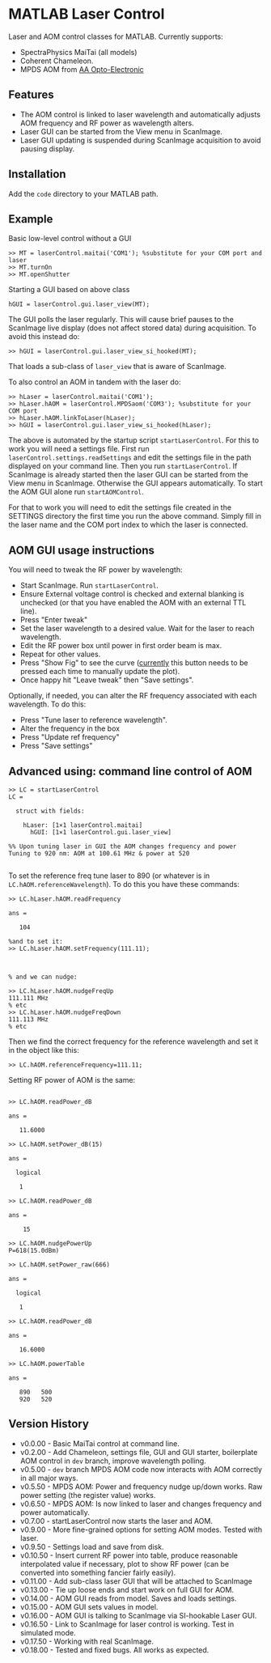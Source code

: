 # MATLAB Laser Control

Laser and AOM control classes for MATLAB. 
Currently supports:
* SpectraPhysics MaiTai (all models)
* Coherent Chameleon. 
* MPDS AOM from [AA Opto-Electronic](http://www.aaoptoelectronic.com/)

## Features
* The AOM control is linked to laser wavelength and automatically adjusts AOM
frequency and RF power as wavelength alters. 
* Laser GUI can be started from the View menu in ScanImage. 
* Laser GUI updating is suspended during ScanImage acquisition to avoid pausing display. 


## Installation
Add the `code` directory to your MATLAB path. 


## Example

Basic low-level control without a GUI
```
>> MT = laserControl.maitai('COM1'); %substitute for your COM port and laser
>> MT.turnOn
>> MT.openShutter
```

Starting a GUI based on above class
```
hGUI = laserControl.gui.laser_view(MT);
```

The GUI polls the laser regularly. 
This will cause brief pauses to the ScanImage live display (does not affect stored data) during acquisition. 
To avoid this instead do:
```
>> hGUI = laserControl.gui.laser_view_si_hooked(MT);
```
That loads a sub-class of `laser_view` that is aware of ScanImage. 


To also control an AOM in tandem with the laser do:
```
>> hLaser = laserControl.maitai('COM1');
>> hLaser.hAOM = laserControl.MPDSaom('COM3'); %substitute for your COM port
>> hLaser.hAOM.linkToLaser(hLaser);
>> hGUI = laserControl.gui.laser_view_si_hooked(hLaser);
```

The above is automated by the startup script `startLaserControl`.
For this to work you will need a settings file. 
First run `laserControl.settings.readSettings` and edit the settings file in the path displayed on your command line. 
Then you run `startLaserControl`.
If ScanImage is already started then the laser GUI can be started from the View menu in ScanImage.
Otherwise the GUI appears automatically. 
To start the AOM GUI alone run `startAOMControl`. 


For that to work you will need to edit the settings file created in the SETTINGS directory the first time you run the above command. Simply fill in the laser name and the COM port index to which the laser is connected. 


## AOM GUI usage instructions
You will need to tweak the RF power by wavelength:
* Start ScanImage. Run `startLaserControl`.
* Ensure External voltage control is checked and external blanking is unchecked (or that you have enabled the AOM with an external TTL line).
* Press "Enter tweak"
* Set the laser wavelength to a desired value. Wait for the laser to reach wavelength. 
* Edit the RF power box until power in first order beam is max.
* Repeat for other values. 
* Press "Show Fig" to see the curve ([currently](https://github.com/BaselLaserMouse/LaserControl/issues/12) this button needs to be pressed each time to manually update the plot).
* Once happy hit "Leave tweak" then "Save settings".

Optionally, if needed, you can alter the RF frequency associated with each wavelength. 
To do this:
* Press "Tune laser to reference wavelength".
* Alter the frequency in the box
* Press "Update ref frequency"
* Press "Save settings"


## Advanced using: command line control of AOM
```
>> LC = startLaserControl
LC = 

  struct with fields:

    hLaser: [1×1 laserControl.maitai]
      hGUI: [1×1 laserControl.gui.laser_view]

%% Upon tuning laser in GUI the AOM changes frequency and power
Tuning to 920 nm: AOM at 100.61 MHz & power at 520


```
To set the reference freq tune laser to 890 (or whatever is in `LC.hAOM.referenceWavelength`).
To do this you have these commands:


```
>> LC.hLaser.hAOM.readFrequency

ans =

   104
   
%and to set it:
>> LC.hLaser.hAOM.setFrequency(111.11);



% and we can nudge:

>> LC.hLaser.hAOM.nudgeFreqUp
111.111 MHz
% etc
>> LC.hLaser.hAOM.nudgeFreqDown
111.113 MHz
% etc

```

Then we find the correct frequency for the reference wavelength and set it in the object like this:
```
>> LC.hAOM.referenceFrequency=111.11; 
```


Setting RF power of AOM is the same:

```

>> LC.hAOM.readPower_dB

ans =

   11.6000

>> LC.hAOM.setPower_dB(15)

ans =

  logical

   1

>> LC.hAOM.readPower_dB

ans =

    15

>> LC.hAOM.nudgePowerUp
P=618(15.0dBm)

>> LC.hAOM.setPower_raw(666)

ans =

  logical

   1

>> LC.hAOM.readPower_dB

ans =

   16.6000
```

```
>> LC.hAOM.powerTable

ans =

   890   500
   920   520
```


## Version History
* v0.0.00 - Basic MaiTai control at command line.
* v0.2.00 - Add Chameleon, settings file, GUI and GUI starter, boilerplate AOM control in `dev` branch, improve wavelength polling. 
* v0.5.00 - `dev` branch MPDS AOM code now interacts with AOM correctly in all major ways.
* v0.5.50 - MPDS AOM: Power and frequency nudge up/down works. Raw power setting (the register value) works.
* v0.6.50 - MPDS AOM: Is now linked to laser and changes frequency and power automatically.
* v0.7.00 - startLaserControl now starts the laser and AOM.
* v0.9.00 - More fine-grained options for setting AOM modes. Tested with laser. 
* v0.9.50 - Settings load and save from disk.
* v0.10.50 - Insert current RF power into table, produce reasonable interpolated value if necessary, plot to show RF power (can be converted into something fancier fairly easily). 
* v0.11.00 - Add sub-class laser GUI that will be attached to ScanImage
* v0.13.00 - Tie up loose ends and start work on full GUI for AOM.
* v0.14.00 - AOM GUI reads from model. Saves and loads settings. 
* v0.15.00 - AOM GUI sets values in model. 
* v0.16.00 - AOM GUI is talking to ScanImage via SI-hookable Laser GUI.
* v0.16.50 - Link to ScanImage for laser control is working. Test in simulated mode. 
* v0.17.50 - Working with real ScanImage.
* v0.18.00 - Tested and fixed bugs. All works as expected.